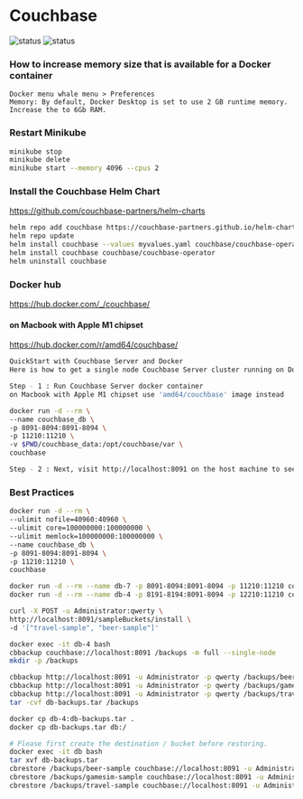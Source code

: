 # Couchbase
![status](https://github.com/adimicoli-verisk/github-action-demo/actions/workflows/test_0.yml/badge.svg)
![status](https://github.com/adimicoli-verisk/github-action-demo/actions/workflows/test_1.yml/badge.svg)

### How to increase memory size that is available for a Docker container
```text
Docker menu whale menu > Preferences
Memory: By default, Docker Desktop is set to use 2 GB runtime memory. Increase the to 6Gb RAM.
```
### Restart Minikube
```bash
minikube stop
minikube delete
minikube start --memory 4096 --cpus 2
```
### Install the Couchbase Helm Chart
https://github.com/couchbase-partners/helm-charts
```bash
helm repo add couchbase https://couchbase-partners.github.io/helm-charts/
helm repo update
helm install couchbase --values myvalues.yaml couchbase/couchbase-operator
helm install couchbase couchbase/couchbase-operator
helm uninstall couchbase
```
### Docker hub
https://hub.docker.com/_/couchbase/
#### on Macbook with Apple M1 chipset
https://hub.docker.com/r/amd64/couchbase/ 
```bash
QuickStart with Couchbase Server and Docker
Here is how to get a single node Couchbase Server cluster running on Docker containers:

Step - 1 : Run Couchbase Server docker container
on Macbook with Apple M1 chipset use 'amd64/couchbase' image instead

docker run -d --rm \
--name couchbase_db \
-p 8091-8094:8091-8094 \
-p 11210:11210 \
-v $PWD/couchbase_data:/opt/couchbase/var \
couchbase

Step - 2 : Next, visit http://localhost:8091 on the host machine to see the Web Console to start Couchbase Server setup.
```
### Best Practices
```bash
docker run -d --rm \
--ulimit nofile=40960:40960 \
--ulimit core=100000000:100000000 \
--ulimit memlock=100000000:100000000 \
--name couchbase_db \
-p 8091-8094:8091-8094 \
-p 11210:11210 \
couchbase
```
```bash
docker run -d --rm --name db-7 -p 8091-8094:8091-8094 -p 11210:11210 couchbase:community
docker run -d --rm --name db-4 -p 8191-8194:8091-8094 -p 12210:11210 couchbase:community-4.0.0

curl -X POST -u Administrator:qwerty \
http://localhost:8091/sampleBuckets/install \
-d '["travel-sample", "beer-sample"]'
```
```bash
docker exec -it db-4 bash
cbbackup couchbase://localhost:8091 /backups -m full --single-node
mkdir -p /backups

cbbackup http://localhost:8091 -u Administrator -p qwerty /backups/beer-sample -b beer-sample
cbbackup http://localhost:8091 -u Administrator -p qwerty /backups/gamesim-sample -b gamesim-sample
cbbackup http://localhost:8091 -u Administrator -p qwerty /backups/travel-sample -b travel-sample
tar -cvf db-backups.tar /backups

docker cp db-4:db-backups.tar .
docker cp db-backups.tar db:/

# Please first create the destination / bucket before restoring.
docker exec -it db bash
tar xvf db-backups.tar
cbrestore /backups/beer-sample couchbase://localhost:8091 -u Administrator -p qwerty --bucket-source=beer-sample
cbrestore /backups/gamesim-sample couchbase://localhost:8091 -u Administrator -p qwerty --bucket-source=gamesim-sample
cbrestore /backups/travel-sample couchbase://localhost:8091 -u Administrator -p qwerty --bucket-source=travel-sample
```
